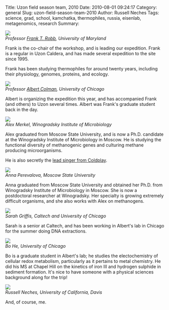 Title: Uzon field season team, 2010
Date: 2010-08-01 09:24:17
Category: general
Slug: uzon-field-season-team-2010
Author: Russell Neches
Tags: science, grad, school, kamchatka, thermophiles, russia, eisenlab, metagenomics, research
Summary: 


![](http://vort.org/media/images/frank_robb.jpeg) \
 *Professor [Frank T.
Robb](http://www.umbi.umd.edu/comb/faculty-directory/robb/index.php),
University of Maryland*

Frank is the co-chair of the workshop, and is leading our expedition.
Frank is a regular in Uzon Caldera, and has made several expedition to
the site since 1995.

Frank has been studying thermophiles for around twenty years, including
their physiology, genomes, proteins, and ecology.

![](http://vort.org/media/images/albert_colman.jpeg) \
 *Professor [Albert
Colman](http://geosci.uchicago.edu/people/colman.shtml), University of
Chicago*

Albert is organizing the expedition this year, and has accompanied Frank
(and others) to Uzon several times. Albert was Frank's graduate student
back in the day.

![](http://vort.org/media/images/alex_merkel.jpeg) \
 *Alex Merkel, Winogradsky Institute of Microbiology*

Alex graduated from Moscow State University, and is now a Ph.D.
candidate at the Winogradsky Institute of Microbiology in Moscow. He is
studying the functional diversity of methanogenic genes and culturing
methane producing microorganisms.

He is also secretly the [lead singer from
Coldplay](http://www.clashmusic.com/news/chris-martin-bemoans-success).

![](http://vort.org/media/images/anna_perevalova.jpeg) \
 *Anna Perevalova, Moscow State University*

Anna graduated from Moscow State University and obtained her Ph.D. from
Winogradsky Institute of Microbiology in Moscow. She is now a
postdoctoral researcher at Winogradsky. Her specialty is growing
extremely difficult organisms, and she also works with Alex on
methanogens.

![](http://vort.org/media/images/sarah_griffis.jpeg) \
 *Sarah Griffis, Caltech and University of Chicago*

Sarah is a senior at Caltech, and has been working in Albert's lab in
Chicago for the summer doing DNA extractions.

![](http://vort.org/media/images/bo_he.jpeg) \
 *Bo He, University of Chicago*

Bo is a graduate student in Albert's lab; he studies the electochemistry
of cellular redox metabolism, particularly as it pertains to metal
chemistry. He did his MS at Chapel Hill on the kinetics of iron III and
hydrogen sulphide in sediment formation. It's nice to have someone with
a physical sciences background along for the trip!

![](http://vort.org/media/images/monkey_bars.jpeg) \
 *Russell Neches, University of California, Davis*

And, of course, me.
